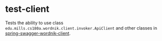 # test-client

Tests the ability to use class `edu.mills.cs180a.wordnik.client.invoker.ApiClient` and other classes in [spring-swagger-wordnik-client](https://github.com/MillsMCS/spring-swagger-wordnik-client).
